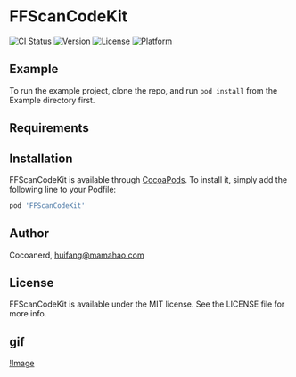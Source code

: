 # FFScanCodeKit

[![CI Status](https://img.shields.io/travis/Cocoanerd/FFScanCodeKit.svg?style=flat)](https://travis-ci.org/Cocoanerd/FFScanCodeKit)
[![Version](https://img.shields.io/cocoapods/v/FFScanCodeKit.svg?style=flat)](https://cocoapods.org/pods/FFScanCodeKit)
[![License](https://img.shields.io/cocoapods/l/FFScanCodeKit.svg?style=flat)](https://cocoapods.org/pods/FFScanCodeKit)
[![Platform](https://img.shields.io/cocoapods/p/FFScanCodeKit.svg?style=flat)](https://cocoapods.org/pods/FFScanCodeKit)

## Example

To run the example project, clone the repo, and run `pod install` from the Example directory first.

## Requirements

## Installation

FFScanCodeKit is available through [CocoaPods](https://cocoapods.org). To install
it, simply add the following line to your Podfile:

```ruby
pod 'FFScanCodeKit'
```

## Author

Cocoanerd, huifang@mamahao.com

## License

FFScanCodeKit is available under the MIT license. See the LICENSE file for more info.

## gif
[!Image](https://github.com/cocoanerd/FFScanCodeKit/blob/master/gif/scanCode.gif)
